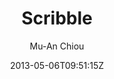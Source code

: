 ---
title: "Scribble"
github: https://github.com/muan/scribble
demo: http://scribble.muan.co/
author: Mu-An Chiou
ssg:
  - Jekyll
cms:
  - No Cms
date: 2013-05-06T09:51:15Z
github_branch: gh-pages
description: ":tomato: A Jekyll theme."
---